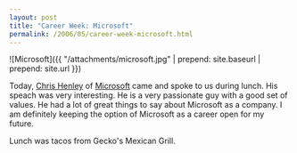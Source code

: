```yaml
---
layout: post
title: "Career Week: Microsoft"
permalink: /2006/05/career-week-microsoft.html
---
```


![Microsoft]({{ "/attachments/microsoft.jpg" | prepend: site.baseurl | prepend: site.url }})

Today, [Chris Henley][1] of [Microsoft][2] came and spoke to us during lunch. His speach was very interesting. He is a
very passionate guy with a good set of values. He had a lot of great things to say about Microsoft as a company. I am
definitely keeping the option of Microsoft as a career open for my future.

Lunch was tacos from Gecko's Mexican Grill.


  [1]: http://blogs.technet.com/chenley
  [2]: http://www.microsoft.com
